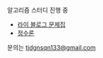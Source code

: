 알고리즘 스터디 진행 중
- [라이 블로그 문제집](https://www.acmicpc.net/workbook/view/3244)
- [정수론](https://www.acmicpc.net/problemset?sort=solvedac_asc&solvedac_option=xz%2Cxn&submit=fa%2Cus&algo=95&algo_if=and)

문의는 tjdgnsqn133@gmail.com
